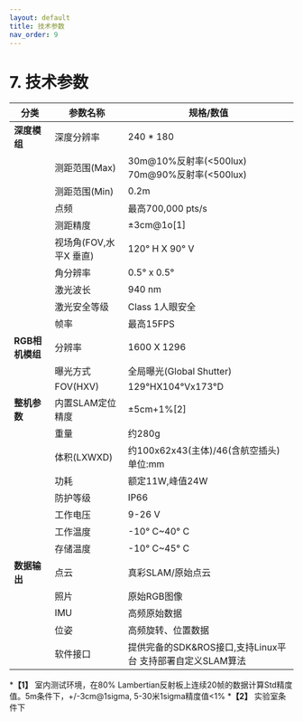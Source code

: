 ```yaml
---
layout: default
title: 技术参数
nav_order: 9
---
```



# 7. 技术参数

| 分类             | 参数名称                         | 规格/数值 |
|------------------|----------------------------------|-----------|
| **深度模组**     | 深度分辨率                       | 240 * 180 |
|                  | 测距范围(Max)                    | 30m@10%反射率(<500lux) 70m@90%反射率(<500lux) |
|                  | 测距范围(Min)                    | 0.2m |
|                  | 点频                             | 最高700,000 pts/s |
|                  | 测距精度                         | ±3cm@1o[1] |
|                  | 视场角(FOV,水平X 垂直)           | 120° H X 90° V |
|                  | 角分辨率                         | 0.5° x 0.5° |
|                  | 激光波长                         | 940 nm |
|                  | 激光安全等级                     | Class 1人眼安全 |
|                  | 帧率                             | 最高15FPS |
| **RGB相机模组**  | 分辨率                           | 1600 X 1296 |
|                  | 曝光方式                         | 全局曝光(Global Shutter) |
|                  | FOV(HXV)                         | 129°HX104°Vx173°D |
| **整机参数**     | 内置SLAM定位精度                 | ±5cm+1%[2] |
|                  | 重量                             | 约280g |
|                  | 体积(LXWXD)                      | 约100x62x43(主体)/46(含航空插头) 单位:mm |
|                  | 功耗                             | 额定11W,峰值24W |
|                  | 防护等级                         | IP66 |
|                  | 工作电压                         | 9-26 V |
|                  | 工作温度                         | -10° C~40° C |
|                  | 存储温度                         | -10° C~45° C |
| **数据输出**     | 点云                             | 真彩SLAM/原始点云 |
|                  | 照片                             | 原始RGB图像 |
|                  | IMU                              | 高频原始数据 |
|                  | 位姿                             | 高频旋转、位置数据 |
|                  | 软件接口                         | 提供完备的SDK&ROS接口,支持Linux平台 支持部署自定义SLAM算法 |


***【1】** 室内测试环境，在80% Lambertian反射板上连续20帧的数据计算Std精度值。5m条件下，+/-3cm@1sigma, 5-30米1sigma精度值<1%
***【2】** 实验室条件下

